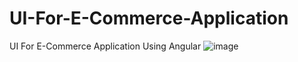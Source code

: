 # UI-For-E-Commerce-Application
 UI For E-Commerce Application Using Angular
 ![image](https://github.com/vinodseervi/UI-For-E-Commerce-Application/assets/65346730/e22fc21b-f19a-499f-8202-4b9d8cf0c160)

